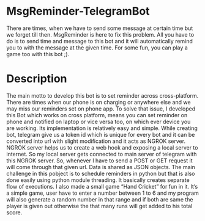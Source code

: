 # MsgReminder-TelegramBot
There are times, when we have to send some message at certain time but we forget till then. 
MsgReminder is here to fix this problem. All you have to do is to send time and message to this bot and it will automatically remind you to with the message at the given time. 
For some fun, you can play a game too with this bot ;). 

# Description
The main motto to develop this bot is to set reminder across cross-platform. There are times when our phone is on charging or anywhere else and we may miss our reminders set on phone app. To solve that issue, I developed this Bot which works on cross platform, means you can set reminder on phone and notified on laptop or vice versa too, on which ever device you are working.
Its implementation is relatively easy and simple. While creating bot, telegram give us a token id which is unique for every bot and it can be converted into url with slight modification and it acts as NGROK server. NGROK server helps us to create a web hook and exposing a local server to internet. So my local server gets connected to main server of telegram with this NGROK server. So, whenever I have to send a POST or GET request it will come through that given url. Data is shared as JSON objects. The main challenge in this pobject is to schedule reminders in python but that is also done easily using python module threading. It basically creates separate flow of executions. I also made a small game “Hand Cricket” for fun in it. It’s a simple game, user have to enter a number between 1 to 6 and my program will also generate a random number in that range and if both are same the player is given out otherwise the that many runs will get added to his total score.

